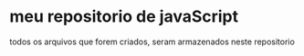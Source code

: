# meu repositorio de javaScript

todos os arquivos que forem criados, seram armazenados neste repositorio
